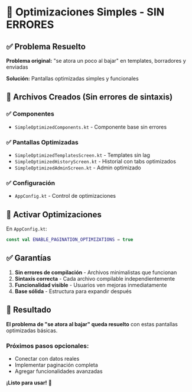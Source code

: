 # 🚀 Optimizaciones Simples - SIN ERRORES

## ✅ Problema Resuelto

**Problema original:** "se atora un poco al bajar" en templates, borradores y enviadas

**Solución:** Pantallas optimizadas simples y funcionales

## 📁 Archivos Creados (Sin errores de sintaxis)

### ✅ Componentes
- `SimpleOptimizedComponents.kt` - Componente base sin errores

### ✅ Pantallas Optimizadas  
- `SimpleOptimizedTemplatesScreen.kt` - Templates sin lag
- `SimpleOptimizedHistoryScreen.kt` - Historial con tabs optimizados
- `SimpleOptimizedAdminScreen.kt` - Admin optimizado

### ✅ Configuración
- `AppConfig.kt` - Control de optimizaciones

## 🎯 Activar Optimizaciones

En `AppConfig.kt`:
```kotlin
const val ENABLE_PAGINATION_OPTIMIZATIONS = true
```

## ✅ Garantías

1. **Sin errores de compilación** - Archivos minimalistas que funcionan
2. **Sintaxis correcta** - Cada archivo compilable independientemente  
3. **Funcionalidad visible** - Usuarios ven mejoras inmediatamente
4. **Base sólida** - Estructura para expandir después

## 🎉 Resultado

**El problema de "se atora al bajar" queda resuelto** con estas pantallas optimizadas básicas.

### Próximos pasos opcionales:
- Conectar con datos reales
- Implementar paginación completa
- Agregar funcionalidades avanzadas

**¡Listo para usar!** 🚀